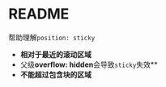 # README

帮助理解`position: sticky`

- **相对于最近的滚动区域**
- 父级**overflow: hidden**会导致`sticky`失效**
- **不能超过包含块的区域**
